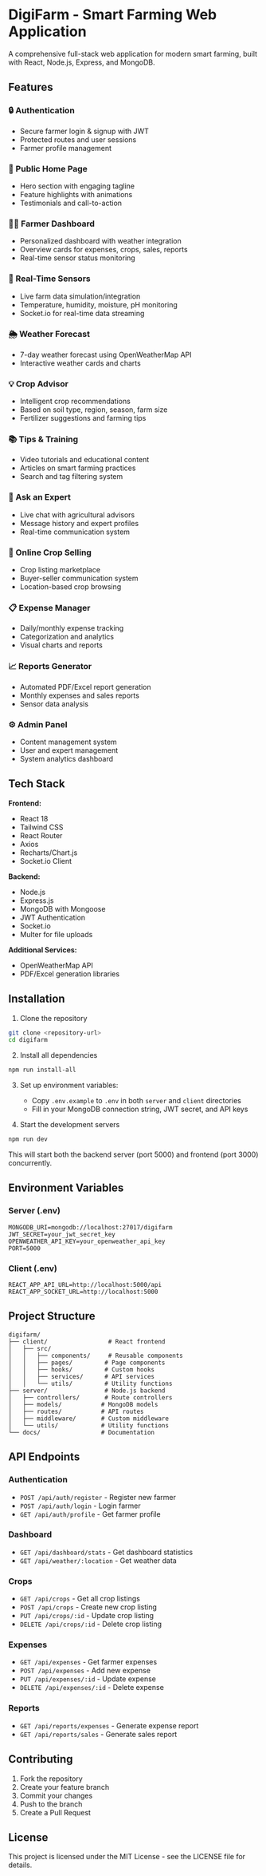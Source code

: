 # DigiFarm - Smart Farming Web Application

A comprehensive full-stack web application for modern smart farming, built with React, Node.js, Express, and MongoDB.

## Features

### 🔒 Authentication
- Secure farmer login & signup with JWT
- Protected routes and user sessions
- Farmer profile management

### 🧭 Public Home Page
- Hero section with engaging tagline
- Feature highlights with animations
- Testimonials and call-to-action

### 👨‍🌾 Farmer Dashboard
- Personalized dashboard with weather integration
- Overview cards for expenses, crops, sales, reports
- Real-time sensor status monitoring

### 📍 Real-Time Sensors
- Live farm data simulation/integration
- Temperature, humidity, moisture, pH monitoring
- Socket.io for real-time data streaming

### 🌦 Weather Forecast
- 7-day weather forecast using OpenWeatherMap API
- Interactive weather cards and charts

### 💡 Crop Advisor
- Intelligent crop recommendations
- Based on soil type, region, season, farm size
- Fertilizer suggestions and farming tips

### 📚 Tips & Training
- Video tutorials and educational content
- Articles on smart farming practices
- Search and tag filtering system

### 💬 Ask an Expert
- Live chat with agricultural advisors
- Message history and expert profiles
- Real-time communication system

### 🛒 Online Crop Selling
- Crop listing marketplace
- Buyer-seller communication system
- Location-based crop browsing

### 📋 Expense Manager
- Daily/monthly expense tracking
- Categorization and analytics
- Visual charts and reports

### 📈 Reports Generator
- Automated PDF/Excel report generation
- Monthly expenses and sales reports
- Sensor data analysis

### ⚙️ Admin Panel
- Content management system
- User and expert management
- System analytics dashboard

## Tech Stack

**Frontend:**
- React 18
- Tailwind CSS
- React Router
- Axios
- Recharts/Chart.js
- Socket.io Client

**Backend:**
- Node.js
- Express.js
- MongoDB with Mongoose
- JWT Authentication
- Socket.io
- Multer for file uploads

**Additional Services:**
- OpenWeatherMap API
- PDF/Excel generation libraries

## Installation

1. Clone the repository
```bash
git clone <repository-url>
cd digifarm
```

2. Install all dependencies
```bash
npm run install-all
```

3. Set up environment variables:
   - Copy `.env.example` to `.env` in both `server` and `client` directories
   - Fill in your MongoDB connection string, JWT secret, and API keys

4. Start the development servers
```bash
npm run dev
```

This will start both the backend server (port 5000) and frontend (port 3000) concurrently.

## Environment Variables

### Server (.env)
```
MONGODB_URI=mongodb://localhost:27017/digifarm
JWT_SECRET=your_jwt_secret_key
OPENWEATHER_API_KEY=your_openweather_api_key
PORT=5000
```

### Client (.env)
```
REACT_APP_API_URL=http://localhost:5000/api
REACT_APP_SOCKET_URL=http://localhost:5000
```

## Project Structure

```
digifarm/
├── client/                 # React frontend
│   ├── src/
│   │   ├── components/     # Reusable components
│   │   ├── pages/         # Page components
│   │   ├── hooks/         # Custom hooks
│   │   ├── services/      # API services
│   │   └── utils/         # Utility functions
├── server/                # Node.js backend
│   ├── controllers/       # Route controllers
│   ├── models/           # MongoDB models
│   ├── routes/           # API routes
│   ├── middleware/       # Custom middleware
│   └── utils/            # Utility functions
└── docs/                 # Documentation
```

## API Endpoints

### Authentication
- `POST /api/auth/register` - Register new farmer
- `POST /api/auth/login` - Login farmer
- `GET /api/auth/profile` - Get farmer profile

### Dashboard
- `GET /api/dashboard/stats` - Get dashboard statistics
- `GET /api/weather/:location` - Get weather data

### Crops
- `GET /api/crops` - Get all crop listings
- `POST /api/crops` - Create new crop listing
- `PUT /api/crops/:id` - Update crop listing
- `DELETE /api/crops/:id` - Delete crop listing

### Expenses
- `GET /api/expenses` - Get farmer expenses
- `POST /api/expenses` - Add new expense
- `PUT /api/expenses/:id` - Update expense
- `DELETE /api/expenses/:id` - Delete expense

### Reports
- `GET /api/reports/expenses` - Generate expense report
- `GET /api/reports/sales` - Generate sales report

## Contributing

1. Fork the repository
2. Create your feature branch
3. Commit your changes
4. Push to the branch
5. Create a Pull Request

## License

This project is licensed under the MIT License - see the LICENSE file for details.